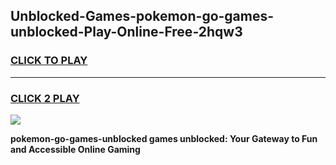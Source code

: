 
## Unblocked-Games-pokemon-go-games-unblocked-Play-Online-Free-2hqw3
<h3>
<a href="https://premium76.site?title=pokemon-go-games-unblocked&ref=26A">CLICK TO PLAY</a></h3>
<hr>

<h3>
<a href="https://premium76.site?title=pokemon-go-games-unblocked&ref=26A">CLICK 2 PLAY</a>
  
</h3>

<a href="https://premium76.site?title=pokemon-go-games-unblocked&ref=26A"><img src="https://clearcache.store/games.png"></a>


**pokemon-go-games-unblocked games unblocked: Your Gateway to Fun and Accessible Online Gaming**
